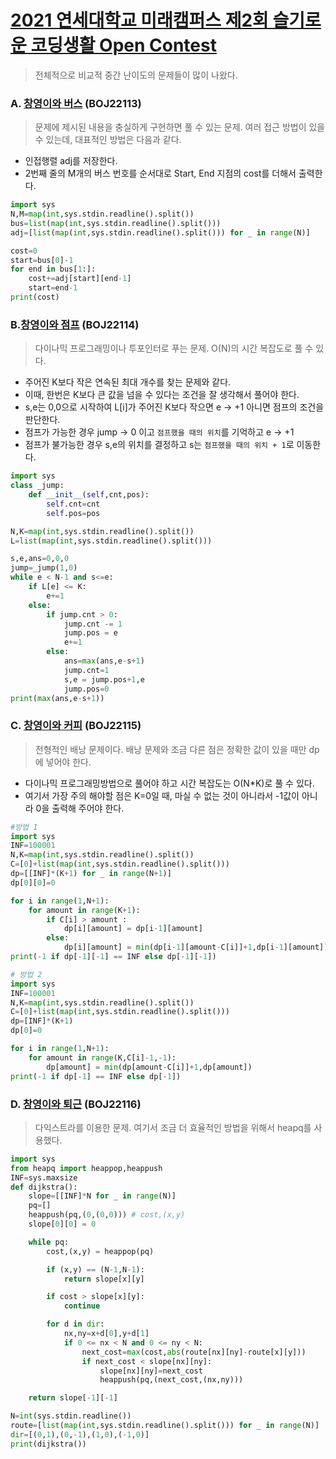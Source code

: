 # [2021 연세대학교 미래캠퍼스 제2회 슬기로운 코딩생활 Open Contest](https://www.acmicpc.net/contest/view/665)

> 전체적으로 비교적 중간 난이도의 문제들이 많이 나왔다.





### A. [창영이와 버스](https://www.acmicpc.net/problem/22113) (BOJ22113)

> 문제에 제시된 내용을 충실하게 구현하면 풀 수 있는 문제. 여러 접근 방법이 있을 수 있는데, 대표적인 방법은 다음과 같다.

- 인접행렬 adj를 저장한다.
- 2번째 줄의 M개의 버스 번호를 순서대로 Start, End 지점의 cost를 더해서 출력한다.

```python
import sys
N,M=map(int,sys.stdin.readline().split())
bus=list(map(int,sys.stdin.readline().split()))
adj=[list(map(int,sys.stdin.readline().split())) for _ in range(N)]

cost=0
start=bus[0]-1
for end in bus[1:]:
    cost+=adj[start][end-1]
    start=end-1
print(cost)
```



### B.[창영이와 점프](https://www.acmicpc.net/problem/22114) (BOJ22114)

> 다이나믹 프로그래밍이나 투포인터로 푸는 문제. O(N)의 시간 복잡도로 풀 수 있다.

- 주어진 K보다 작은 연속된 최대 개수를 찾는 문제와 같다.
- 이때, 한번은 K보다 큰 값을 넘을 수 있다는 조건을 잘 생각해서 풀어야 한다.
- s,e는 0,0으로 시작하여 L[i]가 주어진 K보다 작으면 e -> +1 아니면 점프의 조건을 판단한다.
- 점프가 가능한 경우 jump -> 0 이고 `점프했을 때의 위치`를 기억하고 e -> +1
- 점프가 불가능한 경우 s,e의 위치를 결정하고 s는 `점프했을 때의 위치 + 1`로 이동한다.

```python
import sys
class _jump:
    def __init__(self,cnt,pos):
        self.cnt=cnt
        self.pos=pos

N,K=map(int,sys.stdin.readline().split())
L=list(map(int,sys.stdin.readline().split()))

s,e,ans=0,0,0
jump=_jump(1,0)
while e < N-1 and s<=e:
    if L[e] <= K:
        e+=1
    else:
        if jump.cnt > 0:
            jump.cnt -= 1
            jump.pos = e
            e+=1
        else:
            ans=max(ans,e-s+1)
            jump.cnt=1
            s,e = jump.pos+1,e
            jump.pos=0
print(max(ans,e-s+1))
```



### C. [창영이와 커피](https://www.acmicpc.net/problem/22115) (BOJ22115)

> 전형적인 배낭 문제이다. 배낭 문제와 조금 다른 점은 정확한 값이 있을 때만 dp에 넣어야 한다.

- 다이나믹 프로그래밍방법으로 풀어야 하고 시간 복잡도는 O(N*K)로 풀 수 있다.
- 여기서 가장 주의 해야할 점은 K=0일 때, 마실 수 없는 것이 아니라서 -1값이 아니라 0을 출력해 주어야 한다.

```python
#방법 1
import sys
INF=100001
N,K=map(int,sys.stdin.readline().split())
C=[0]+list(map(int,sys.stdin.readline().split()))
dp=[[INF]*(K+1) for _ in range(N+1)]
dp[0][0]=0

for i in range(1,N+1):
    for amount in range(K+1):
        if C[i] > amount :
            dp[i][amount] = dp[i-1][amount]
        else:
            dp[i][amount] = min(dp[i-1][amount-C[i]]+1,dp[i-1][amount])
print(-1 if dp[-1][-1] == INF else dp[-1][-1])

# 방법 2
import sys
INF=100001
N,K=map(int,sys.stdin.readline().split())
C=[0]+list(map(int,sys.stdin.readline().split()))
dp=[INF]*(K+1)
dp[0]=0

for i in range(1,N+1):
    for amount in range(K,C[i]-1,-1):
        dp[amount] = min(dp[amount-C[i]]+1,dp[amount])
print(-1 if dp[-1] == INF else dp[-1])
```



### D. [창영이와 퇴근](https://www.acmicpc.net/problem/22116) (BOJ22116)

> 다익스트라를 이용한 문제. 여기서 조금 더 효율적인 방법을 위해서 heapq를 사용했다.

```python
import sys
from heapq import heappop,heappush
INF=sys.maxsize
def dijkstra():
    slope=[[INF]*N for _ in range(N)]
    pq=[]
    heappush(pq,(0,(0,0))) # cost,(x,y)
    slope[0][0] = 0

    while pq:
        cost,(x,y) = heappop(pq)

        if (x,y) == (N-1,N-1):
            return slope[x][y]

        if cost > slope[x][y]:
            continue

        for d in dir:
            nx,ny=x+d[0],y+d[1]
            if 0 <= nx < N and 0 <= ny < N:
                next_cost=max(cost,abs(route[nx][ny]-route[x][y]))
                if next_cost < slope[nx][ny]:
                    slope[nx][ny]=next_cost
                    heappush(pq,(next_cost,(nx,ny)))

    return slope[-1][-1]

N=int(sys.stdin.readline())
route=[list(map(int,sys.stdin.readline().split())) for _ in range(N)]
dir=[(0,1),(0,-1),(1,0),(-1,0)]
print(dijkstra())
```